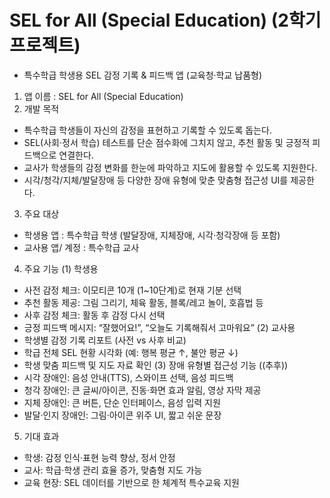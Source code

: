 # SEL for All (Special Education) (2학기 프로젝트)

- 특수학급 학생용 SEL 감정 기록 & 피드백 앱 (교육청·학교 납품형)	
1. 앱 이름 : SEL for All (Special Education) 
2. 개발 목적
- 특수학급 학생들이 자신의 감정을 표현하고 기록할 수 있도록 돕는다.
- SEL(사회·정서 학습) 테스트를 단순 점수화에 그치지 않고, 추천 활동 및 긍정적 피드백으로 연결한다.
- 교사가 학생들의 감정 변화를 한눈에 파악하고 지도에 활용할 수 있도록 지원한다.
- 시각/청각/지체/발달장애 등 다양한 장애 유형에 맞춘 맞춤형 접근성 UI를 제공한다.
3. 주요 대상
- 학생용 앱 : 특수학급 학생 (발달장애, 지체장애, 시각·청각장애 등 포함)
- 교사용 앱/ 계정 : 특수학급 교사
4. 주요 기능
(1) 학생용
- 사전 감정 체크: 이모티콘 10개 (1~10단계)로 현재 기분 선택
- 추천 활동 제공: 그림 그리기, 체육 활동, 블록/레고 놀이, 호흡법 등
- 사후 감정 체크: 활동 후 감정 다시 선택
- 긍정 피드백 메시지: “잘했어요!”, “오늘도 기록해줘서 고마워요”
(2) 교사용
- 학생별 감정 기록 리포트 (사전 vs 사후 비교)
- 학급 전체 SEL 현황 시각화 (예: 행복 평균 ↑, 불안 평균 ↓)
- 학생 맞춤 피드백 및 지도 자료 확인
(3) 장애 유형별 접근성 기능 ((추후))
- 시각 장애인: 음성 안내(TTS), 스와이프 선택, 음성 피드백
- 청각 장애인: 큰 글씨/아이콘, 진동·화면 효과 알림, 영상 자막 제공
- 지체 장애인: 큰 버튼, 단순 인터페이스, 음성 입력 지원
- 발달·인지 장애인: 그림·아이콘 위주 UI, 짧고 쉬운 문장
 5. 기대 효과
- 학생: 감정 인식·표현 능력 향상, 정서 안정
- 교사: 학급·학생 관리 효율 증가, 맞춤형 지도 가능
- 교육 현장: SEL 데이터를 기반으로 한 체계적 특수교육 지원

